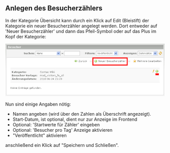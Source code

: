 ## Anlegen des Besucherzählers

In der Kategorie Übersicht kann durch ein Klick auf Edit (Bleistift) der Kategorie ein neuer Besucherzähler angelegt werden. Dort entweder auf 'Neuer Besucherzähler' und dann das Pfeil-Symbol oder auf das Plus im Kopf der Kategorie:

![Anlegen des Besucherzählers](images/visitors_de_backend_besucherzaehler_neu.jpg)

Nun sind einige Angaben nötig:

* Namen angeben (wird über den Zahlen als Überschrift angezeigt).
* Start-Datum, ist optional, dient nur zur Anzeige im Frontend
* Optional: 'Startwerte für Zähler' eingeben
* Optional: 'Besucher pro Tag' Anzeige aktivieren
* "Veröffentlicht" aktivieren

anschließend ein Klick auf "Speichern und Schließen".

